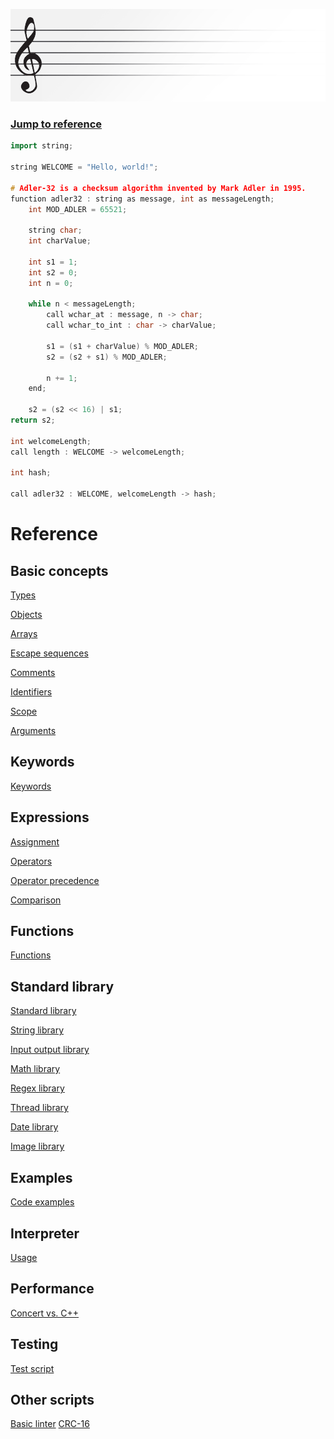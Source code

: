 ![Concert Header Image](https://raw.githubusercontent.com/puckowski/concert7/master/Concert_Header.png)

### [Jump to reference](#referenceStart)

```cpp
import string;

string WELCOME = "Hello, world!";

# Adler-32 is a checksum algorithm invented by Mark Adler in 1995.
function adler32 : string as message, int as messageLength;
    int MOD_ADLER = 65521;

    string char;
    int charValue;
  
    int s1 = 1;
    int s2 = 0;
    int n = 0;
  
    while n < messageLength;
        call wchar_at : message, n -> char;
        call wchar_to_int : char -> charValue;
    
        s1 = (s1 + charValue) % MOD_ADLER;
        s2 = (s2 + s1) % MOD_ADLER;
    
        n += 1;
    end;
  
    s2 = (s2 << 16) | s1;
return s2;

int welcomeLength;
call length : WELCOME -> welcomeLength;

int hash;

call adler32 : WELCOME, welcomeLength -> hash;
```

# <a id="referenceStart"></a>Reference

## Basic concepts

[Types](basic_concepts/types.md)

[Objects](basic_concepts/objects.md)

[Arrays](basic_concepts/arrays.md)

[Escape sequences](basic_concepts/escape_sequences.md)

[Comments](basic_concepts/comments.md)

[Identifiers](basic_concepts/identifiers.md)

[Scope](basic_concepts/scope.md)

[Arguments](basic_concepts/arguments.md)

## Keywords

[Keywords](keywords.md)

## Expressions

[Assignment](expressions/assignment.md)

[Operators](expressions/operators.md)

[Operator precedence](expressions/operator_precedence.md)

[Comparison](expressions/comparison.md)

## Functions

[Functions](functions.md)

## Standard library

[Standard library](standard_library/standard_library.md)

[String library](standard_library/string_library.md)

[Input output library](standard_library/io_library.md)

[Math library](standard_library/math_library.md)

[Regex library](standard_library/regex_library.md)

[Thread library](standard_library/thread_library.md)

[Date library](standard_library/date_library.md)

[Image library](standard_library/image_library.md)

## Examples

[Code examples](code_examples.md)

## Interpreter

[Usage](interpreter_usage.md)

## Performance

[Concert vs. C++](performance_cpp.md)

## Testing

[Test script](test_script.md)

## Other scripts

[Basic linter](other_scripts/basic_linter.md)
[CRC-16](other_scripts/crc16.md)
